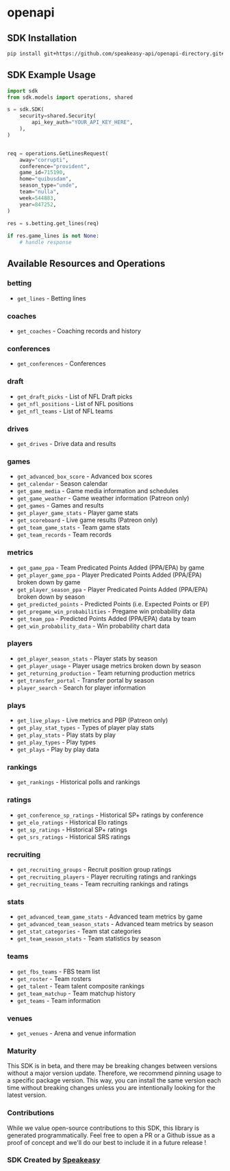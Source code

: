 # openapi

<!-- Start SDK Installation -->
## SDK Installation

```bash
pip install git+https://github.com/speakeasy-api/openapi-directory.git#subdirectory=SDKs/collegefootballdata.com/4.4.12/python
```
<!-- End SDK Installation -->

## SDK Example Usage
<!-- Start SDK Example Usage -->
```python
import sdk
from sdk.models import operations, shared

s = sdk.SDK(
    security=shared.Security(
        api_key_auth="YOUR_API_KEY_HERE",
    ),
)


req = operations.GetLinesRequest(
    away="corrupti",
    conference="provident",
    game_id=715190,
    home="quibusdam",
    season_type="unde",
    team="nulla",
    week=544883,
    year=847252,
)
    
res = s.betting.get_lines(req)

if res.game_lines is not None:
    # handle response
```
<!-- End SDK Example Usage -->

<!-- Start SDK Available Operations -->
## Available Resources and Operations


### betting

* `get_lines` - Betting lines

### coaches

* `get_coaches` - Coaching records and history

### conferences

* `get_conferences` - Conferences

### draft

* `get_draft_picks` - List of NFL Draft picks
* `get_nfl_positions` - List of NFL positions
* `get_nfl_teams` - List of NFL teams

### drives

* `get_drives` - Drive data and results

### games

* `get_advanced_box_score` - Advanced box scores
* `get_calendar` - Season calendar
* `get_game_media` - Game media information and schedules
* `get_game_weather` - Game weather information (Patreon only)
* `get_games` - Games and results
* `get_player_game_stats` - Player game stats
* `get_scoreboard` - Live game results (Patreon only)
* `get_team_game_stats` - Team game stats
* `get_team_records` - Team records

### metrics

* `get_game_ppa` - Team Predicated Points Added (PPA/EPA) by game
* `get_player_game_ppa` - Player Predicated Points Added (PPA/EPA) broken down by game
* `get_player_season_ppa` - Player Predicated Points Added (PPA/EPA) broken down by season
* `get_predicted_points` - Predicted Points (i.e. Expected Points or EP)
* `get_pregame_win_probabilities` - Pregame win probability data
* `get_team_ppa` - Predicted Points Added (PPA/EPA) data by team
* `get_win_probability_data` - Win probability chart data

### players

* `get_player_season_stats` - Player stats by season
* `get_player_usage` - Player usage metrics broken down by season
* `get_returning_production` - Team returning production metrics
* `get_transfer_portal` - Transfer portal by season
* `player_search` - Search for player information

### plays

* `get_live_plays` - Live metrics and PBP (Patreon only)
* `get_play_stat_types` - Types of player play stats
* `get_play_stats` - Play stats by play
* `get_play_types` - Play types
* `get_plays` - Play by play data

### rankings

* `get_rankings` - Historical polls and rankings

### ratings

* `get_conference_sp_ratings` - Historical SP+ ratings by conference
* `get_elo_ratings` - Historical Elo ratings
* `get_sp_ratings` - Historical SP+ ratings
* `get_srs_ratings` - Historical SRS ratings

### recruiting

* `get_recruiting_groups` - Recruit position group ratings
* `get_recruiting_players` - Player recruiting ratings and rankings
* `get_recruiting_teams` - Team recruiting rankings and ratings

### stats

* `get_advanced_team_game_stats` - Advanced team metrics by game
* `get_advanced_team_season_stats` - Advanced team metrics by season
* `get_stat_categories` - Team stat categories
* `get_team_season_stats` - Team statistics by season

### teams

* `get_fbs_teams` - FBS team list
* `get_roster` - Team rosters
* `get_talent` - Team talent composite rankings
* `get_team_matchup` - Team matchup history
* `get_teams` - Team information

### venues

* `get_venues` - Arena and venue information
<!-- End SDK Available Operations -->

### Maturity

This SDK is in beta, and there may be breaking changes between versions without a major version update. Therefore, we recommend pinning usage
to a specific package version. This way, you can install the same version each time without breaking changes unless you are intentionally
looking for the latest version.

### Contributions

While we value open-source contributions to this SDK, this library is generated programmatically.
Feel free to open a PR or a Github issue as a proof of concept and we'll do our best to include it in a future release !

### SDK Created by [Speakeasy](https://docs.speakeasyapi.dev/docs/using-speakeasy/client-sdks)
